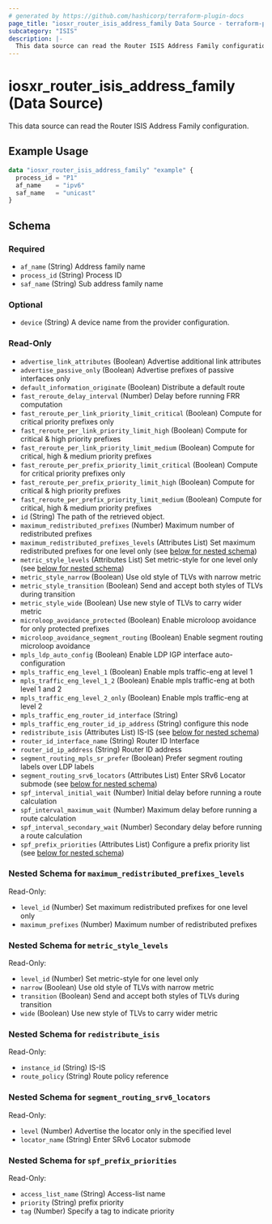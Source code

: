 ```yaml
---
# generated by https://github.com/hashicorp/terraform-plugin-docs
page_title: "iosxr_router_isis_address_family Data Source - terraform-provider-iosxr"
subcategory: "ISIS"
description: |-
  This data source can read the Router ISIS Address Family configuration.
---
```


# iosxr_router_isis_address_family (Data Source)

This data source can read the Router ISIS Address Family configuration.

## Example Usage

```terraform
data "iosxr_router_isis_address_family" "example" {
  process_id = "P1"
  af_name    = "ipv6"
  saf_name   = "unicast"
}
```

<!-- schema generated by tfplugindocs -->
## Schema

### Required

- `af_name` (String) Address family name
- `process_id` (String) Process ID
- `saf_name` (String) Sub address family name

### Optional

- `device` (String) A device name from the provider configuration.

### Read-Only

- `advertise_link_attributes` (Boolean) Advertise additional link attributes
- `advertise_passive_only` (Boolean) Advertise prefixes of passive interfaces only
- `default_information_originate` (Boolean) Distribute a default route
- `fast_reroute_delay_interval` (Number) Delay before running FRR computation
- `fast_reroute_per_link_priority_limit_critical` (Boolean) Compute for critical priority prefixes only
- `fast_reroute_per_link_priority_limit_high` (Boolean) Compute for critical & high priority prefixes
- `fast_reroute_per_link_priority_limit_medium` (Boolean) Compute for critical, high & medium priority prefixes
- `fast_reroute_per_prefix_priority_limit_critical` (Boolean) Compute for critical priority prefixes only
- `fast_reroute_per_prefix_priority_limit_high` (Boolean) Compute for critical & high priority prefixes
- `fast_reroute_per_prefix_priority_limit_medium` (Boolean) Compute for critical, high & medium priority prefixes
- `id` (String) The path of the retrieved object.
- `maximum_redistributed_prefixes` (Number) Maximum number of redistributed prefixes
- `maximum_redistributed_prefixes_levels` (Attributes List) Set maximum redistributed prefixes for one level only (see [below for nested schema](#nestedatt--maximum_redistributed_prefixes_levels))
- `metric_style_levels` (Attributes List) Set metric-style for one level only (see [below for nested schema](#nestedatt--metric_style_levels))
- `metric_style_narrow` (Boolean) Use old style of TLVs with narrow metric
- `metric_style_transition` (Boolean) Send and accept both styles of TLVs during transition
- `metric_style_wide` (Boolean) Use new style of TLVs to carry wider metric
- `microloop_avoidance_protected` (Boolean) Enable microloop avoidance for only protected prefixes
- `microloop_avoidance_segment_routing` (Boolean) Enable segment routing microloop avoidance
- `mpls_ldp_auto_config` (Boolean) Enable LDP IGP interface auto-configuration
- `mpls_traffic_eng_level_1` (Boolean) Enable mpls traffic-eng at level 1
- `mpls_traffic_eng_level_1_2` (Boolean) Enable mpls traffic-eng at both level 1 and 2
- `mpls_traffic_eng_level_2_only` (Boolean) Enable mpls traffic-eng at level 2
- `mpls_traffic_eng_router_id_interface` (String)
- `mpls_traffic_eng_router_id_ip_address` (String) configure this node
- `redistribute_isis` (Attributes List) IS-IS (see [below for nested schema](#nestedatt--redistribute_isis))
- `router_id_interface_name` (String) Router ID Interface
- `router_id_ip_address` (String) Router ID address
- `segment_routing_mpls_sr_prefer` (Boolean) Prefer segment routing labels over LDP labels
- `segment_routing_srv6_locators` (Attributes List) Enter SRv6 Locator submode (see [below for nested schema](#nestedatt--segment_routing_srv6_locators))
- `spf_interval_initial_wait` (Number) Initial delay before running a route calculation
- `spf_interval_maximum_wait` (Number) Maximum delay before running a route calculation
- `spf_interval_secondary_wait` (Number) Secondary delay before running a route calculation
- `spf_prefix_priorities` (Attributes List) Configure a prefix priority list (see [below for nested schema](#nestedatt--spf_prefix_priorities))

<a id="nestedatt--maximum_redistributed_prefixes_levels"></a>
### Nested Schema for `maximum_redistributed_prefixes_levels`

Read-Only:

- `level_id` (Number) Set maximum redistributed prefixes for one level only
- `maximum_prefixes` (Number) Maximum number of redistributed prefixes


<a id="nestedatt--metric_style_levels"></a>
### Nested Schema for `metric_style_levels`

Read-Only:

- `level_id` (Number) Set metric-style for one level only
- `narrow` (Boolean) Use old style of TLVs with narrow metric
- `transition` (Boolean) Send and accept both styles of TLVs during transition
- `wide` (Boolean) Use new style of TLVs to carry wider metric


<a id="nestedatt--redistribute_isis"></a>
### Nested Schema for `redistribute_isis`

Read-Only:

- `instance_id` (String) IS-IS
- `route_policy` (String) Route policy reference


<a id="nestedatt--segment_routing_srv6_locators"></a>
### Nested Schema for `segment_routing_srv6_locators`

Read-Only:

- `level` (Number) Advertise the locator only in the specified level
- `locator_name` (String) Enter SRv6 Locator submode


<a id="nestedatt--spf_prefix_priorities"></a>
### Nested Schema for `spf_prefix_priorities`

Read-Only:

- `access_list_name` (String) Access-list name
- `priority` (String) prefix priority
- `tag` (Number) Specify a tag to indicate priority
